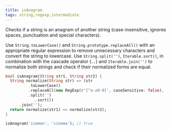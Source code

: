 ```yaml
---
title: isAnagram
tags: string,regexp,intermediate
---
```


Checks if a string is an anagram of another string (case-insensitive, ignores spaces, punctuation and special characters).

Use `String.toLowerCase()` and `String.prototype.replaceAll()` with an appropriate regular expression to remove unnecessary characters and convert the string to lowercase.
Use `String.split('')`, `Iterable.sort()`, in combination with the cascade operator (`..`) and `Iterable.join('')` to normalize both strings and check if their normalized forms are equal.

```dart
bool isAnagram(String str1, String str2) {
  String normalize(String str) => (str
          .toLowerCase()
          .replaceAll(new RegExp(r'[^a-z0-9]', caseSensitive: false), '')
          .split('')
            ..sort())
      .join('');
  return normalize(str1) == normalize(str2);
}
```

```dart
isAnagram('iceman', 'cinema'); // true
```
